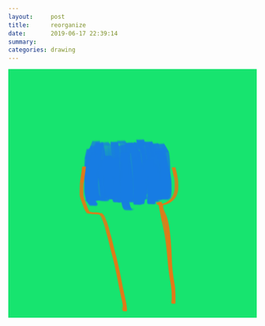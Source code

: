 ```yaml
---
layout:     post
title:      reorganize
date:       2019-06-17 22:39:14
summary:    
categories: drawing
---
```

![reorganize](/images/diary/reorganize.png ".")
